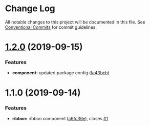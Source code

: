 # Change Log

All notable changes to this project will be documented in this file.
See [Conventional Commits](https://conventionalcommits.org) for commit guidelines.

# [1.2.0](https://github.com/karthikbalajikb/KB-TechSpace-Component-Library/compare/@kb-techspace-org/ribbon@1.1.0...@kb-techspace-org/ribbon@1.2.0) (2019-09-15)

### Features

- **component:** updated package config ([fa43bcb](https://github.com/karthikbalajikb/KB-TechSpace-Component-Library/commit/fa43bcb))

# 1.1.0 (2019-09-14)

### Features

- **ribbon:** ribbon component ([a6fc36e](https://github.com/karthikbalajikb/KB-TechSpace-Component-Library/commit/a6fc36e)), closes [#1](https://github.com/karthikbalajikb/KB-TechSpace-Component-Library/issues/1)
